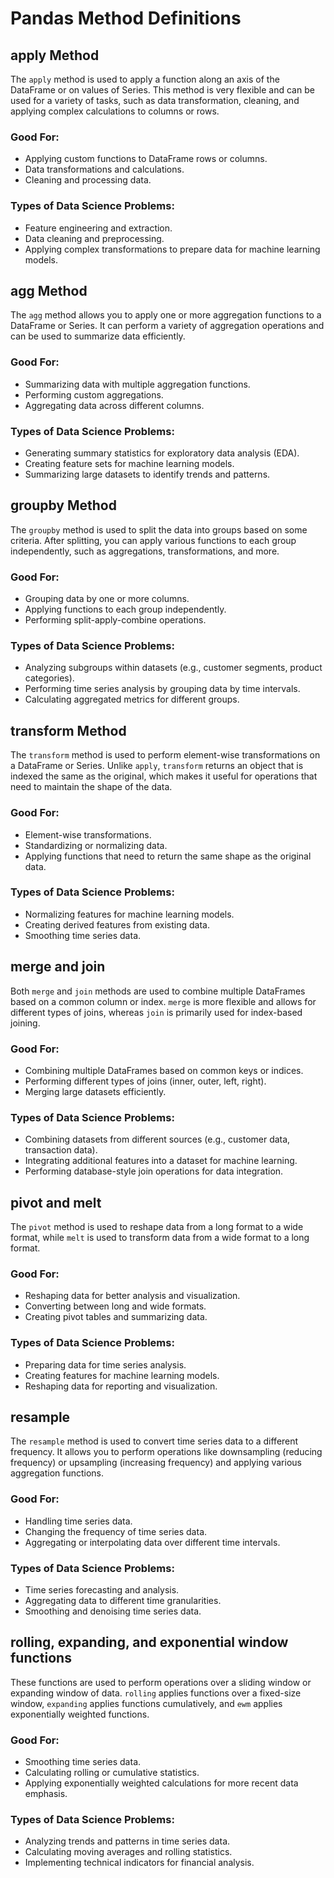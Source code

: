 
# Pandas Method Definitions

## apply Method
The `apply` method is used to apply a function along an axis of the DataFrame or on values of Series. This method is very flexible and can be used for a variety of tasks, such as data transformation, cleaning, and applying complex calculations to columns or rows.

### Good For:
- Applying custom functions to DataFrame rows or columns.
- Data transformations and calculations.
- Cleaning and processing data.

### Types of Data Science Problems:
- Feature engineering and extraction.
- Data cleaning and preprocessing.
- Applying complex transformations to prepare data for machine learning models.

## agg Method
The `agg` method allows you to apply one or more aggregation functions to a DataFrame or Series. It can perform a variety of aggregation operations and can be used to summarize data efficiently.

### Good For:
- Summarizing data with multiple aggregation functions.
- Performing custom aggregations.
- Aggregating data across different columns.

### Types of Data Science Problems:
- Generating summary statistics for exploratory data analysis (EDA).
- Creating feature sets for machine learning models.
- Summarizing large datasets to identify trends and patterns.

## groupby Method
The `groupby` method is used to split the data into groups based on some criteria. After splitting, you can apply various functions to each group independently, such as aggregations, transformations, and more.

### Good For:
- Grouping data by one or more columns.
- Applying functions to each group independently.
- Performing split-apply-combine operations.

### Types of Data Science Problems:
- Analyzing subgroups within datasets (e.g., customer segments, product categories).
- Performing time series analysis by grouping data by time intervals.
- Calculating aggregated metrics for different groups.

## transform Method
The `transform` method is used to perform element-wise transformations on a DataFrame or Series. Unlike `apply`, `transform` returns an object that is indexed the same as the original, which makes it useful for operations that need to maintain the shape of the data.

### Good For:
- Element-wise transformations.
- Standardizing or normalizing data.
- Applying functions that need to return the same shape as the original data.

### Types of Data Science Problems:
- Normalizing features for machine learning models.
- Creating derived features from existing data.
- Smoothing time series data.

## merge and join
Both `merge` and `join` methods are used to combine multiple DataFrames based on a common column or index. `merge` is more flexible and allows for different types of joins, whereas `join` is primarily used for index-based joining.

### Good For:
- Combining multiple DataFrames based on common keys or indices.
- Performing different types of joins (inner, outer, left, right).
- Merging large datasets efficiently.

### Types of Data Science Problems:
- Combining datasets from different sources (e.g., customer data, transaction data).
- Integrating additional features into a dataset for machine learning.
- Performing database-style join operations for data integration.

## pivot and melt
The `pivot` method is used to reshape data from a long format to a wide format, while `melt` is used to transform data from a wide format to a long format.

### Good For:
- Reshaping data for better analysis and visualization.
- Converting between long and wide formats.
- Creating pivot tables and summarizing data.

### Types of Data Science Problems:
- Preparing data for time series analysis.
- Creating features for machine learning models.
- Reshaping data for reporting and visualization.

## resample
The `resample` method is used to convert time series data to a different frequency. It allows you to perform operations like downsampling (reducing frequency) or upsampling (increasing frequency) and applying various aggregation functions.

### Good For:
- Handling time series data.
- Changing the frequency of time series data.
- Aggregating or interpolating data over different time intervals.

### Types of Data Science Problems:
- Time series forecasting and analysis.
- Aggregating data to different time granularities.
- Smoothing and denoising time series data.

## rolling, expanding, and exponential window functions
These functions are used to perform operations over a sliding window or expanding window of data. `rolling` applies functions over a fixed-size window, `expanding` applies functions cumulatively, and `ewm` applies exponentially weighted functions.

### Good For:
- Smoothing time series data.
- Calculating rolling or cumulative statistics.
- Applying exponentially weighted calculations for more recent data emphasis.

### Types of Data Science Problems:
- Analyzing trends and patterns in time series data.
- Calculating moving averages and rolling statistics.
- Implementing technical indicators for financial analysis.

